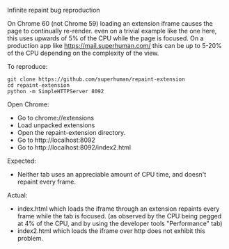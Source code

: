 Infinite repaint bug reproduction

On Chrome 60 (not Chrome 59) loading an extension iframe causes the page to
continually re-render. even on a trivial example like the one here, this uses
upwards of 5% of the CPU while the page is focused.  On a production app like
https://mail.superhuman.com/ this can be up to 5-20% of the CPU depending on
the complexity of the view.

To reproduce:

```
git clone https://github.com/superhuman/repaint-extension
cd repaint-extension
python -m SimpleHTTPServer 8092
```

Open Chrome:

* Go to chrome://extensions
* Load unpacked extensions
* Open the repaint-extension directory.
* Go to http://localhost:8092
* Go to http://localhost:8092/index2.html

Expected:
* Neither tab uses an appreciable amount of CPU time, and doesn't repaint every frame.

Actual:
* index.html which loads the iframe through an extension repaints every frame
  while the tab is focused.  (as observed by the CPU being pegged at 4% of the
  CPU, and by using the developer tools "Performance" tab)
* index2.html which loads the iframe over http does not exhibit this problem.

